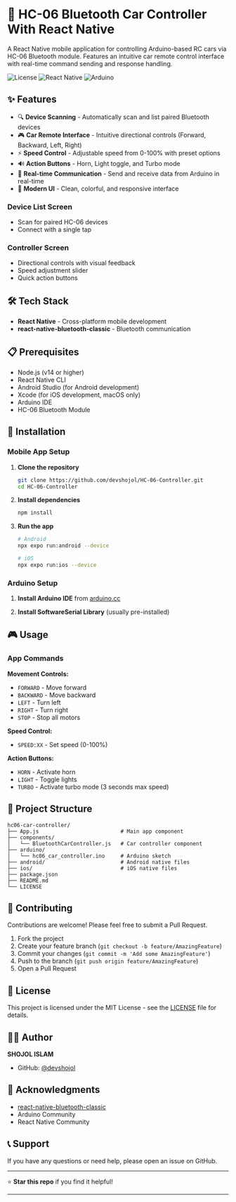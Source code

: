 # 🚗 HC-06 Bluetooth Car Controller With React Native

A React Native mobile application for controlling Arduino-based RC cars via HC-06 Bluetooth module. Features an intuitive car remote control interface with real-time command sending and response handling.

![License](https://img.shields.io/badge/license-MIT-blue.svg)
![React Native](https://img.shields.io/badge/React%20Native-0.72+-61DAFB.svg)
![Arduino](https://img.shields.io/badge/Arduino-Compatible-00979D.svg)

## ✨ Features

- 🔍 **Device Scanning** - Automatically scan and list paired Bluetooth devices
- 🎮 **Car Remote Interface** - Intuitive directional controls (Forward, Backward, Left, Right)
- ⚡ **Speed Control** - Adjustable speed from 0-100% with preset options
- 🔊 **Action Buttons** - Horn, Light toggle, and Turbo mode
- 🔄 **Real-time Communication** - Send and receive data from Arduino in real-time
- 🎨 **Modern UI** - Clean, colorful, and responsive interface

### Device List Screen

- Scan for paired HC-06 devices
- Connect with a single tap

### Controller Screen

- Directional controls with visual feedback
- Speed adjustment slider
- Quick action buttons

## 🛠️ Tech Stack

- **React Native** - Cross-platform mobile development
- **react-native-bluetooth-classic** - Bluetooth communication

## 📋 Prerequisites

- Node.js (v14 or higher)
- React Native CLI
- Android Studio (for Android development)
- Xcode (for iOS development, macOS only)
- Arduino IDE
- HC-06 Bluetooth Module

## 🚀 Installation

### Mobile App Setup

1. **Clone the repository**

   ```bash
   git clone https://github.com/devshojol/HC-06-Controller.git
   cd HC-06-Controller
   ```

2. **Install dependencies**

   ```bash
   npm install
   ```

3. **Run the app**

   ```bash
   # Android
   npx expo run:android --device

   # iOS
   npx expo run:ios --device
   ```

### Arduino Setup

1. **Install Arduino IDE** from [arduino.cc](https://www.arduino.cc/en/software)

2. **Install SoftwareSerial Library** (usually pre-installed)

<!-- 3. **Upload the sketch**

   - Open `arduino/hc06_car_controller.ino`
   - Select your Arduino board and port
   - Click Upload

4. **Wiring Diagram**

   ```
   HC-06 Module:
   - VCC → 5V
   - GND → GND
   - TX  → Arduino Pin 0
   - RX  → Arduino Pin 1 (use voltage divider 5V→3.3V)

   Motor Driver (L298N or similar):
   - IN1 → Pin 2 (Left Motor Forward)
   - IN2 → Pin 3 (Left Motor Backward)
   - IN3 → Pin 4 (Right Motor Forward)
   - IN4 → Pin 5 (Right Motor Backward)
   - ENA → Pin 6 (Speed Control - PWM)

   Other Components:
   - LED → Pin 13
   - Horn/Buzzer → Pin 8
   - Lights → Pin 9
   ``` -->

## 🎮 Usage

### App Commands

**Movement Controls:**

- `FORWARD` - Move forward
- `BACKWARD` - Move backward
- `LEFT` - Turn left
- `RIGHT` - Turn right
- `STOP` - Stop all motors

**Speed Control:**

- `SPEED:XX` - Set speed (0-100%)

**Action Buttons:**

- `HORN` - Activate horn
- `LIGHT` - Toggle lights
- `TURBO` - Activate turbo mode (3 seconds max speed)

## 📂 Project Structure

```
hc06-car-controller/
├── App.js                          # Main app component
├── components/
│   └── BluetoothCarController.js   # Car controller component
├── arduino/
│   └── hc06_car_controller.ino     # Arduino sketch
├── android/                        # Android native files
├── ios/                            # iOS native files
├── package.json
├── README.md
└── LICENSE
```

<!--
## 🔧 Configuration

### Adjust Pin Numbers

In the Arduino sketch, modify these pin definitions based on your setup:

```cpp
#define MOTOR_LEFT_FWD 2
#define MOTOR_LEFT_BWD 3
#define MOTOR_RIGHT_FWD 4
#define MOTOR_RIGHT_BWD 5
#define MOTOR_SPEED_PIN 6
#define LED_PIN 13
#define HORN_PIN 8
#define LIGHT_PIN 9
```

### Bluetooth Settings

HC-06 default settings:

- **Baud Rate:** 9600
- **Device Name:** HC-06
- **PIN:** 1234 or 0000

To change settings, use AT commands before connecting.

## 🐛 Troubleshooting

### App Issues

**Bluetooth not working:**

- Ensure Bluetooth is enabled on your phone
- Grant all required permissions
- Check if HC-06 is powered and paired

**Cannot connect to device:**

- Make sure HC-06 is not connected to another device
- Try unpairing and pairing again
- Restart the app

### Arduino Issues

**Motors not responding:**

- Check motor driver connections
- Verify power supply is adequate
- Test motors separately

**No Bluetooth communication:**

- Check HC-06 wiring (especially RX/TX)
- Verify baud rate matches (9600)
- Check voltage divider for RX pin -->

## 🤝 Contributing

Contributions are welcome! Please feel free to submit a Pull Request.

1. Fork the project
2. Create your feature branch (`git checkout -b feature/AmazingFeature`)
3. Commit your changes (`git commit -m 'Add some AmazingFeature'`)
4. Push to the branch (`git push origin feature/AmazingFeature`)
5. Open a Pull Request

## 📝 License

This project is licensed under the MIT License - see the [LICENSE](LICENSE) file for details.

## 👨‍💻 Author

**SHOJOL ISLAM**

- GitHub: [@devshojol](https://github.com/devshojol)

## 🙏 Acknowledgments

- [react-native-bluetooth-classic](https://github.com/kenjdavidson/react-native-bluetooth-classic)
- Arduino Community
- React Native Community

## 📞 Support

If you have any questions or need help, please open an issue on GitHub.

---

⭐ **Star this repo** if you find it helpful!

---
